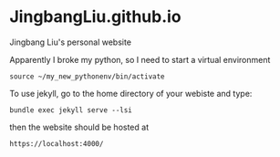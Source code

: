 # JingbangLiu.github.io
Jingbang Liu's personal website

Apparently I broke my python, so I need to start a virtual environment
```
source ~/my_new_pythonenv/bin/activate
```
To use jekyll, go to the home directory of your webiste and type:
```
bundle exec jekyll serve --lsi
```
then the website should be hosted at 
```
https://localhost:4000/
```

